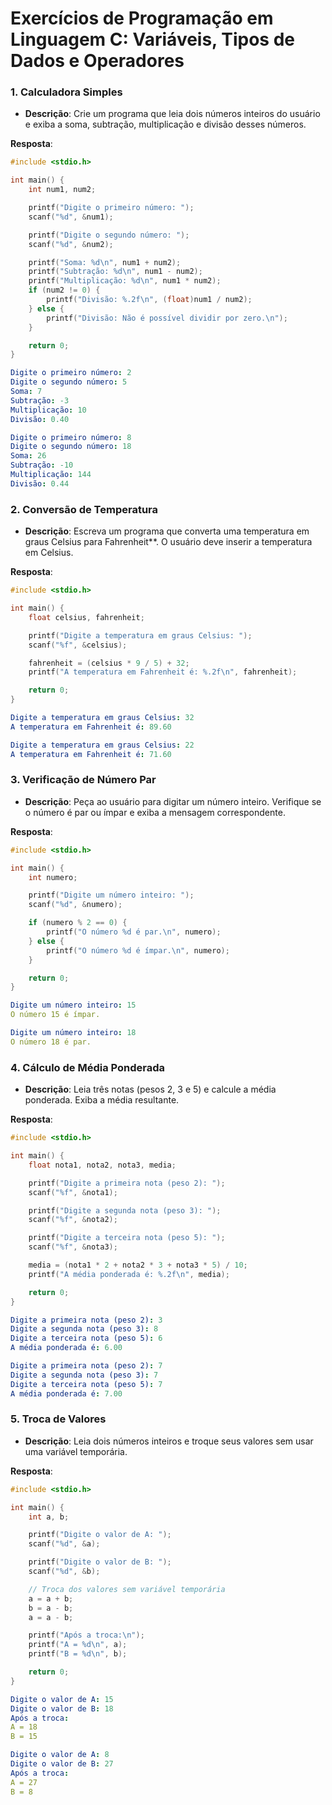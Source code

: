 # Exercícios de Programação em **Linguagem C**: Variáveis, Tipos de Dados e Operadores

### 1. Calculadora Simples
- **Descrição**: Crie um programa que leia dois números inteiros do usuário e exiba a soma, subtração, multiplicação e divisão desses números.

**Resposta**:

```c
#include <stdio.h>

int main() {
    int num1, num2;

    printf("Digite o primeiro número: ");
    scanf("%d", &num1);

    printf("Digite o segundo número: ");
    scanf("%d", &num2);

    printf("Soma: %d\n", num1 + num2);
    printf("Subtração: %d\n", num1 - num2);
    printf("Multiplicação: %d\n", num1 * num2);
    if (num2 != 0) {
        printf("Divisão: %.2f\n", (float)num1 / num2);
    } else {
        printf("Divisão: Não é possível dividir por zero.\n");
    }

    return 0;
}
```

```yaml
Digite o primeiro número: 2
Digite o segundo número: 5
Soma: 7
Subtração: -3
Multiplicação: 10
Divisão: 0.40

Digite o primeiro número: 8
Digite o segundo número: 18
Soma: 26
Subtração: -10
Multiplicação: 144
Divisão: 0.44
```

### 2. Conversão de Temperatura
- **Descrição**: Escreva um programa que converta uma temperatura em graus Celsius para Fahrenheit**. O usuário deve inserir a temperatura em Celsius.

**Resposta**:

```c
#include <stdio.h>

int main() {
    float celsius, fahrenheit;

    printf("Digite a temperatura em graus Celsius: ");
    scanf("%f", &celsius);

    fahrenheit = (celsius * 9 / 5) + 32;
    printf("A temperatura em Fahrenheit é: %.2f\n", fahrenheit);

    return 0;
}
```

```yaml
Digite a temperatura em graus Celsius: 32
A temperatura em Fahrenheit é: 89.60

Digite a temperatura em graus Celsius: 22
A temperatura em Fahrenheit é: 71.60
```

### 3. Verificação de Número Par
- **Descrição**: Peça ao usuário para digitar um número inteiro. Verifique se o número é par ou ímpar e exiba a mensagem correspondente.

**Resposta**:

```c
#include <stdio.h>

int main() {
    int numero;

    printf("Digite um número inteiro: ");
    scanf("%d", &numero);

    if (numero % 2 == 0) {
        printf("O número %d é par.\n", numero);
    } else {
        printf("O número %d é ímpar.\n", numero);
    }

    return 0;
}
```

```yaml
Digite um número inteiro: 15  
O número 15 é ímpar.

Digite um número inteiro: 18
O número 18 é par.
```

### 4. Cálculo de Média Ponderada
- **Descrição**: Leia três notas (pesos 2, 3 e 5) e calcule a média ponderada. Exiba a média resultante.

**Resposta**:

```c
#include <stdio.h>

int main() {
    float nota1, nota2, nota3, media;

    printf("Digite a primeira nota (peso 2): ");
    scanf("%f", &nota1);

    printf("Digite a segunda nota (peso 3): ");
    scanf("%f", &nota2);

    printf("Digite a terceira nota (peso 5): ");
    scanf("%f", &nota3);

    media = (nota1 * 2 + nota2 * 3 + nota3 * 5) / 10;
    printf("A média ponderada é: %.2f\n", media);

    return 0;
}
```

```yaml
Digite a primeira nota (peso 2): 3    
Digite a segunda nota (peso 3): 8
Digite a terceira nota (peso 5): 6
A média ponderada é: 6.00

Digite a primeira nota (peso 2): 7
Digite a segunda nota (peso 3): 7
Digite a terceira nota (peso 5): 7
A média ponderada é: 7.00
```

### 5. Troca de Valores
- **Descrição**: Leia dois números inteiros e troque seus valores sem usar uma variável temporária.

**Resposta**:

```c
#include <stdio.h>

int main() {
    int a, b;

    printf("Digite o valor de A: ");
    scanf("%d", &a);

    printf("Digite o valor de B: ");
    scanf("%d", &b);

    // Troca dos valores sem variável temporária
    a = a + b;
    b = a - b;
    a = a - b;

    printf("Após a troca:\n");
    printf("A = %d\n", a);
    printf("B = %d\n", b);

    return 0;
}
```

```yaml
Digite o valor de A: 15  
Digite o valor de B: 18
Após a troca:
A = 18
B = 15

Digite o valor de A: 8
Digite o valor de B: 27
Após a troca:
A = 27
B = 8
```